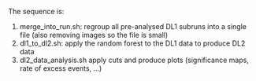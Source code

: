 The sequence is:
1) merge_into_run.sh: regroup all pre-analysed DL1 subruns into a single file (also removing images so the file is small)
2) dl1_to_dl2.sh: apply the random forest to the DL1 data to produce DL2 data
3) dl2_data_analysis.sh apply cuts and produce plots (significance maps, rate of excess events, ...)

